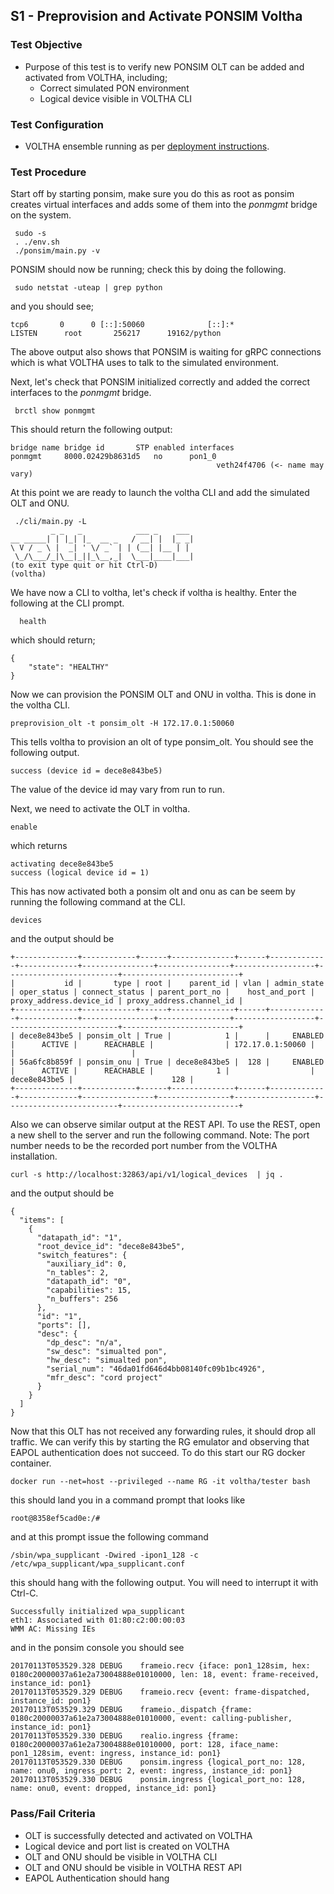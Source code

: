 ## S1 - Preprovision and Activate PONSIM Voltha

### Test Objective

* Purpose of this test is to verify new PONSIM OLT can be added and activated from VOLTHA, including;
  * Correct simulated PON environment
  * Logical device visible in VOLTHA CLI

### Test Configuration

* VOLTHA ensemble running as per [deployment instructions](V01_voltha_bringup_deploy.md).

### Test Procedure

Start off by starting ponsim, make sure you do this as root as ponsim creates virtual interfaces and adds some of them into the _ponmgmt_ bridge on the system.

```
 sudo -s
 . ./env.sh
 ./ponsim/main.py -v
```

PONSIM should now be running; check this by doing the following.

```
 sudo netstat -uteap | grep python
```

and you should see;

```
tcp6       0      0 [::]:50060              [::]:*                  LISTEN      root       256217      19162/python
```

The above output also shows that PONSIM is waiting for gRPC connections which is what VOLTHA uses to talk to the simulated environment.

Next, let's check that PONSIM initialized correctly and added the correct interfaces to the _ponmgmt_ bridge.

```
 brctl show ponmgmt
```

This should return the following output:

```
bridge name	bridge id		STP enabled	interfaces
ponmgmt		8000.02429b8631d5	no		pon1_0
							                  veth24f4706 (<- name may vary)
```

At this point we are ready to launch the voltha CLI and add the simulated OLT and ONU.

```
 ./cli/main.py -L
         _ _   _            ___ _    ___
__ _____| | |_| |_  __ _   / __| |  |_ _|
\ V / _ \ |  _| ' \/ _` | | (__| |__ | |
 \_/\___/_|\__|_||_\__,_|  \___|____|___|
(to exit type quit or hit Ctrl-D)
(voltha)
```

We have now a CLI to voltha, let's check if voltha is healthy. Enter the following at the CLI prompt.

```
  health
```

which should return;

```
{
    "state": "HEALTHY"
}
```

Now we can provision the PONSIM OLT and ONU in voltha. This is done in the voltha CLI.

```
preprovision_olt -t ponsim_olt -H 172.17.0.1:50060
```

This tells voltha to provision an olt of type ponsim_olt. You should see the following output.

```
success (device id = dece8e843be5)
```

The value of the device id may vary from run to run.

Next, we need to activate the OLT in voltha.

```
enable
```

which returns

```
activating dece8e843be5
success (logical device id = 1)
```

This has now activated both a ponsim olt and onu as can be seem by running the following command at the CLI.

```
devices
```

and the output should be

```
+--------------+------------+------+--------------+------+-------------+-------------+----------------+----------------+------------------+-------------------------+--------------------------+
|           id |       type | root |    parent_id | vlan | admin_state | oper_status | connect_status | parent_port_no |    host_and_port | proxy_address.device_id | proxy_address.channel_id |
+--------------+------------+------+--------------+------+-------------+-------------+----------------+----------------+------------------+-------------------------+--------------------------+
| dece8e843be5 | ponsim_olt | True |            1 |      |     ENABLED |      ACTIVE |      REACHABLE |                | 172.17.0.1:50060 |                         |                          |
| 56a6fc8b859f | ponsim_onu | True | dece8e843be5 |  128 |     ENABLED |      ACTIVE |      REACHABLE |              1 |                  |            dece8e843be5 |                      128 |
+--------------+------------+------+--------------+------+-------------+-------------+----------------+----------------+------------------+-------------------------+--------------------------+
```

Also we can observe similar output at the REST API. To use the REST, open a new shell to the server and run the following command.  Note: The port number needs to be the recorded port number from the VOLTHA installation.

```
curl -s http://localhost:32863/api/v1/logical_devices  | jq .
```

and the output should be

```
{
  "items": [
    {
      "datapath_id": "1",
      "root_device_id": "dece8e843be5",
      "switch_features": {
        "auxiliary_id": 0,
        "n_tables": 2,
        "datapath_id": "0",
        "capabilities": 15,
        "n_buffers": 256
      },
      "id": "1",
      "ports": [],
      "desc": {
        "dp_desc": "n/a",
        "sw_desc": "simualted pon",
        "hw_desc": "simualted pon",
        "serial_num": "46da01fd646d4bb08140fc09b1bc4926",
        "mfr_desc": "cord project"
      }
    }
  ]
}
```

Now that this OLT has not received any forwarding rules, it should drop all traffic. We can verify this by starting the RG emulator and observing that EAPOL authentication does not succeed. To do this start our RG docker container.


```
docker run --net=host --privileged --name RG -it voltha/tester bash
```

this should land you in a command prompt that looks like

```
root@8358ef5cad0e:/#
```

and at this prompt issue the following command

```
/sbin/wpa_supplicant -Dwired -ipon1_128 -c /etc/wpa_supplicant/wpa_supplicant.conf
```

this should hang with the following output. You will need to interrupt it with Ctrl-C.

```
Successfully initialized wpa_supplicant
eth1: Associated with 01:80:c2:00:00:03
WMM AC: Missing IEs
```

and in the ponsim console you should see

```
20170113T053529.328 DEBUG    frameio.recv {iface: pon1_128sim, hex: 0180c20000037a61e2a73004888e01010000, len: 18, event: frame-received, instance_id: pon1}
20170113T053529.329 DEBUG    frameio.recv {event: frame-dispatched, instance_id: pon1}
20170113T053529.329 DEBUG    frameio._dispatch {frame: 0180c20000037a61e2a73004888e01010000, event: calling-publisher, instance_id: pon1}
20170113T053529.330 DEBUG    realio.ingress {frame: 0180c20000037a61e2a73004888e01010000, port: 128, iface_name: pon1_128sim, event: ingress, instance_id: pon1}
20170113T053529.330 DEBUG    ponsim.ingress {logical_port_no: 128, name: onu0, ingress_port: 2, event: ingress, instance_id: pon1}
20170113T053529.330 DEBUG    ponsim.ingress {logical_port_no: 128, name: onu0, event: dropped, instance_id: pon1}
```


### Pass/Fail Criteria

* OLT is successfully detected and activated on VOLTHA
* Logical device and port list is created on VOLTHA
* OLT and ONU should be visible in VOLTHA CLI
* OLT and ONU should be visible in VOLTHA REST API
* EAPOL Authentication should hang
